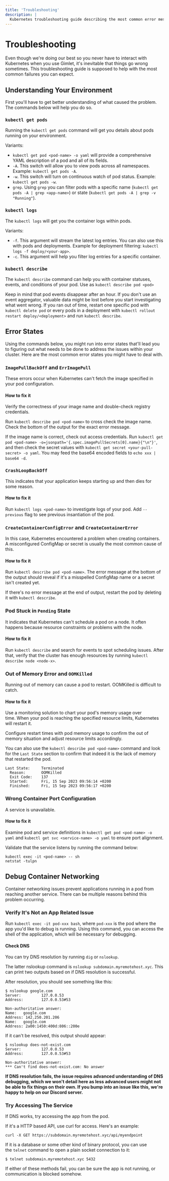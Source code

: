 ```yaml
---
title: 'Troubleshooting'
description: |
  Kubernetes troubleshooting guide describing the most common error messages and the solutions for them.
---
```


# Troubleshooting

Even though we're doing our best so you never have to interact with Kubernetes when you use Gimlet, it's inevitable that things go wrong sometimes. This troubleshooting guide is supposed to help with the most common failures you can expect.

## Understanding Your Environment

First you'll have to get better understanding of what caused the problem. The commands below will help you do so.

### `kubectl get pods`

Running the `kubectl get pods` command will get you details about pods running on your environment.

Variants:
- `kubectl get pod <pod-name> -o yaml` will provide a comprehensive YAML description of a pod and all of its fields.
- `-A`. This switch will allow you to view pods across all namespaces. Example: `kubectl get pods -A`.
- `-w`. This switch will turn on continuous watch of pod status. Example: `kubectl get pods -w`.
- `grep`. Using `grep` you can filter pods with a specific name (`kubectl get pods -A | grep <app-name>`) or state (`kubectl get pods -A | grep -v "Running"`).

### `kubectl logs`

The `kubectl logs` will get you the container logs within pods.

Variants:
- `-f`. This argument will stream the latest log entries. You can also use this with pods and deployments. Example for deployment filtering: `kubectl logs -f deploy/<your-app>`.
- `-c`. This argument will help you filter log entries for a specific container.

### `kubectl describe`

The `kubectl describe` command can help you with container statuses, events, and conditions of your pod. Use as `kubectl describe pod <pod>`

Keep in mind that pod events disappear after an hour. If you don't use an event aggregator, valuable data might be lost before you start investigating what went wrong. If you ran out of time, restart one specific pod with `kubectl delete pod` or every pods in a deployment with `kubectl rollout restart deploy/<deployment>` and run `kubectl describe`.

## Error States

Using the commands below, you might run into error states that'll lead you to figuring out what needs to be done to address the issues within your cluster. Here are the most common error states you might have to deal with.

### `ImagePullBackOff` and `ErrImagePull`

These errors occur when Kubernetes can't fetch the image specified in your pod configuration.
#### How to fix it

Verify the correctness of your image name and double-check registry credentials.

Run `kubectl describe pod <pod-name>` to cross check the image name. Check the bottom of the output for the exact error message.

If the image name is correct, check out access credentials. Run `kubectl get pod <pod-name> -o=jsonpath='{.spec.imagePullSecrets[0].name}{"\n"}'`, and then check the secret values with `kubectl get secret <your-pull-secret> -o yaml`. You may feed the base64 encoded fields to `echo xxx | base64 -d`.

### `CrashLoopBackOff`

This indicates that your application keeps starting up and then dies for some reason.
#### How to fix it

Run `kubectl logs <pod-name>` to investigate logs of your pod. Add `--previous` flag to see previous insantiation of the pod.

### `CreateContainerConfigError` and `CreateContainerError`

In this case, Kubernetes encountered a problem when creating containers. A misconfigured ConfigMap or secret is usually the most common cause of this.

#### How to fix it

Run `kubectl describe pod <pod-name>`.  The error message at the bottom of the output should reveal if it's a misspelled ConfigMap name or a secret isn't created yet.

If there's no error message at the end of output, restart the pod by deleting it with `kubectl describe`.

### Pod Stuck in `Pending` State

It indicates that Kubernetes can't schedule a pod on a node. It often happens because resource constraints or problems with the node.

#### How to fix it

Run `kubectl describe` and search for events to spot scheduling issues. After that, verify that the cluster has enough resources by running `kubectl describe node <node-x>`.

### Out of Memory Error and `OOMKilled`

Running out of memory can cause a pod to restart. OOMKilled is difficult to catch.

#### How to fix it

Use a monitoring solution to chart your pod's memory usage over time. When your pod is reaching the specified resource limits, Kubernetes will restart it.

Configure restart times with pod memory usage to confirm the out of memory situation and adjust resource limits accordingly.

You can also use the `kubectl describe pod <pod-name>` command and look for the `Last State` section to confirm that indeed it is the lack of memory that restarted the pod.

```
Last State:     Terminated
  Reason:       OOMKilled
  Exit Code:    137
  Started:      Fri, 15 Sep 2023 09:56:14 +0200
  Finished:     Fri, 15 Sep 2023 09:56:17 +0200
```

### Wrong Container Port Configuration

A service is unavailable.

#### How to fix it

Examine pod and service definitions in `kubectl get pod <pod-name> -o yaml` and `kubectl get svc <service-name> -o yaml` to ensure port alignment.

Validate that the service listens by running the command below:

```
kubectl exec -it <pod-name> -- sh
netstat -tulpn
```

## Debug Container Networking

Container networking issues prevent applications running in a pod from reaching another service. There can be multiple reasons behind this problem occurring.

### Verify It's Not an App Related Issue

Run `kubectl exec -it pod-xxx bash`, where `pod-xxx` is the pod where the app you'd like to debug is running. Using this command, you can access the shell of the application, which will be necessary for debugging.

#### Check DNS

You can try DNS resolution by running `dig` or `nslookup`.

The latter nslookup command is `nslookup subdomain.myremotehost.xyc`. This can print two outputs based on if DNS resolution is successful.

After resolution, you should see something like this:

```
$ nslookup google.com
Server:         127.0.0.53
Address:        127.0.0.53#53

Non-authoritative answer:
Name:   google.com
Address: 142.250.201.206
Name:   google.com
Address: 2a00:1450:400d:806::200e
```

If it can't be resolved, this output should appear:

```
$ nslookup does-not-exist.com
Server:         127.0.0.53
Address:        127.0.0.53#53

Non-authoritative answer:
*** Can't find does-not-exist.com: No answer
```

**If DNS resolution fails, the issue requires advanced understanding of DNS debugging, which we won't detail here as less advanced users might not be able to fix things on their own. If you bump into an issue like this, we're happy to help on our Discord server.**
### Try Accessing The Service

If DNS works, try accessing the app from the pod.

If it's a HTTP based API, use curl for access. Here's an example:

```
curl -X GET https://subdomain.myremotehost.xyc/api/myendpoint
```

If it is a database or some other kind of binary protocol, you can use the `telnet` command to open a plain socket connection to it:

```
$ telnet subdomain.myremotehost.xyc 5432
```

If either of these methods fail, you can be sure the app is not running, or communication is blocked somehow.
